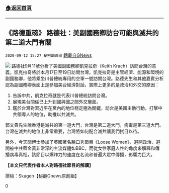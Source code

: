 ###  [:house:返回首頁](https://github.com/ourhimalayas/txt)
---

## 《路德重磅》 路德社：美副國務卿訪台可能與滅共的第二道大門有關
`2020-09-12 15:27 秘密翻译组` [轉載自GNews](https://gnews.org/zh-hant/350944/)

![](https://s3.amazonaws.com/gnews-media-offload/wp-content/uploads/2020/09/12151930/1599938357203.jpg)
路德社9月11號分析了美國副國務卿凱克拉奇（Keith Krach）訪問台灣的意義。凱克拉奇將於本月17日至19日訪問台灣。凱克拉奇是主管經濟、能源和環境的副國務卿，他將乘坐川普總統專用的空軍一號訪問台灣。路德先生和其他嘉賓分析認為副國務卿表面上是參加美台經濟對話，實際上更多的是政治和外交的原因：

1. 告訴中共，凱克拉奇就是代表川普總統訪問台灣。
2. 展現美台關係已上升到國與國之間外交層面。
3. 鑑於台灣對習近平在黨內的地位穩定極為關鍵，訪台是美國主動行動，打擊中共領導人的地位，助推以共滅共。


郭文貴先生說香港是滅共的第一道大門，台灣是第二道大門，病毒是第三道大門。台灣在滅共的地位上非常重要，台灣將如何配合滅共讓我們拭目以待。

另外，今天閆博士參加了英國著名脫口秀節目《Loose Women》，避開政治，避開被中共藍金黃非常深的主流媒體如BBC，而從女性家庭人性的角度來解釋和傳播病毒真相，該節目以爆炸力的速度在名流和普遍大眾中傳播，影響力巨大。

**【本文只代表作者本人對路德社節目的解讀】**

撰稿：Skagen【秘翻Gnews原創組】

0
